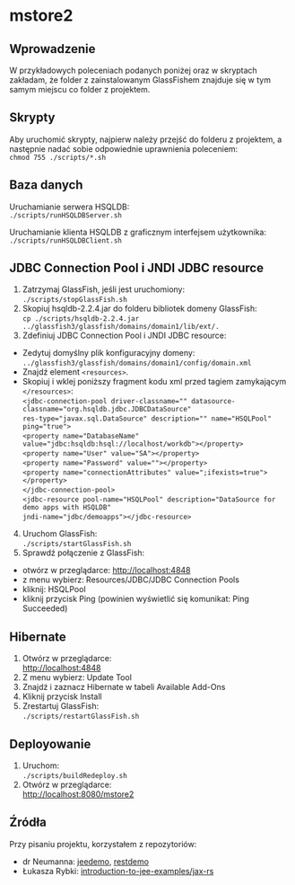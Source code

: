 # mstore2

## Wprowadzenie

W przykładowych poleceniach podanych poniżej oraz w skryptach zakładam, że folder z zainstalowanym GlassFishem znajduje się w tym samym miejscu co folder z projektem.

## Skrypty

Aby uruchomić skrypty, najpierw należy przejść do folderu z projektem, a następnie nadać sobie odpowiednie uprawnienia poleceniem:  
`chmod 755 ./scripts/*.sh`

## Baza danych

Uruchamianie serwera HSQLDB:  
`./scripts/runHSQLDBServer.sh`

Uruchamianie klienta HSQLDB z graficznym interfejsem użytkownika:  
`./scripts/runHSQLDBClient.sh`

## JDBC Connection Pool i JNDI JDBC resource

1. Zatrzymaj GlassFish, jeśli jest uruchomiony:  
`./scripts/stopGlassFish.sh`
2. Skopiuj hsqldb-2.2.4.jar do folderu bibliotek domeny GlassFish:  
`cp ./scripts/hsqldb-2.2.4.jar ../glassfish3/glassfish/domains/domain1/lib/ext/.`
3. Zdefiniuj JDBC Connection Pool i JNDI JDBC resource:
 * Zedytuj domyślny plik konfiguracyjny domeny:  
`../glassfish3/glassfish/domains/domain1/config/domain.xml`
 * Znajdź element `<resources>`.
 * Skopiuj i wklej poniższy fragment kodu xml przed tagiem zamykającym `</resources>`:  
`<jdbc-connection-pool driver-classname="" datasource-classname="org.hsqldb.jdbc.JDBCDataSource"`  
`res-type="javax.sql.DataSource" description="" name="HSQLPool" ping="true">`  
`<property name="DatabaseName" value="jdbc:hsqldb:hsql://localhost/workdb"></property>`  
`<property name="User" value="SA"></property>`  
`<property name="Password" value=""></property>`  
`<property name="connectionAttributes" value=";ifexists=true"></property>`  
`</jdbc-connection-pool>`  
`<jdbc-resource pool-name="HSQLPool" description="DataSource for demo apps with HSQLDB"`  
`jndi-name="jdbc/demoapps"></jdbc-resource>`
4. Uruchom GlassFish:  
`./scripts/startGlassFish.sh`
5. Sprawdź połączenie z GlassFish:
 * otwórz w przeglądarce: [http://localhost:4848](http://localhost:4848)
 * z menu wybierz: Resources/JDBC/JDBC Connection Pools
 * kliknij: HSQLPool
 * kliknij przycisk Ping (powinien wyświetlić się komunikat: Ping Succeeded)

## Hibernate

1. Otwórz w przeglądarce:  
[http://localhost:4848](http://localhost:4848)
2. Z menu wybierz: Update Tool
3. Znajdź i zaznacz Hibernate w tabeli Available Add-Ons
4. Kliknij przycisk Install
5. Zrestartuj GlassFish:  
`./scripts/restartGlassFish.sh`

## Deployowanie

1. Uruchom:  
`./scripts/buildRedeploy.sh`
2. Otwórz w przeglądarce:  
[http://localhost:8080/mstore2](http://localhost:8080/mstore2)

## Źródła

Przy pisaniu projektu, korzystałem z repozytoriów:
 * dr Neumanna: [jeedemo](https://github.com/KubaNeumann/jeedemo), [restdemo](https://github.com/KubaNeumann/restdemo)
 * Łukasza Rybki: [introduction-to-jee-examples/jax-rs](https://github.com/Smoczysko/introduction-to-jee-examples/tree/master/jax-rs)
